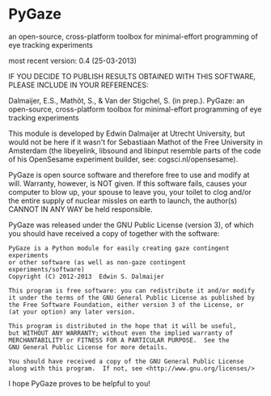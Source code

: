 PyGaze
======

an open-source, cross-platform toolbox for minimal-effort programming of eye tracking experiments

most recent version: 0.4 (25-03-2013)


IF YOU DECIDE TO PUBLISH RESULTS OBTAINED WITH THIS SOFTWARE, PLEASE INCLUDE IN YOUR REFERENCES:

Dalmaijer, E.S., Mathôt, S., & Van der Stigchel, S. (in prep.). PyGaze: an open-source,
cross-platform toolbox for minimal-effort programming of eye tracking experiments


This module is developed by Edwin Dalmaijer at Utrecht University, but would
not be here if it wasn't for Sebastiaan Mathot of the Free University in
Amsterdam (the libeyelink, libsound and libinput resemble parts of the code
of his OpenSesame experiment builder, see: cogsci.nl/opensesame).

PyGaze is open source software and therefore free to use and modify at will.
Warranty, however, is NOT given. If this software fails, causes your computer
to blow up, your spouse to leave you, your toilet to clog and/or the entire
supply of nuclear missles on earth to launch, the author(s) CANNOT IN ANY WAY
be held responsible.

PyGaze was released under the GNU Public License (version 3), of which you
should have received a copy of together with the software:

    PyGaze is a Python module for easily creating gaze contingent experiments
    or other software (as well as non-gaze contingent experiments/software)
    Copyright (C) 2012-2013  Edwin S. Dalmaijer

    This program is free software: you can redistribute it and/or modify
    it under the terms of the GNU General Public License as published by
    the Free Software Foundation, either version 3 of the License, or
    (at your option) any later version.

    This program is distributed in the hope that it will be useful,
    but WITHOUT ANY WARRANTY; without even the implied warranty of
    MERCHANTABILITY or FITNESS FOR A PARTICULAR PURPOSE.  See the
    GNU General Public License for more details.

    You should have received a copy of the GNU General Public License
    along with this program.  If not, see <http://www.gnu.org/licenses/>

I hope PyGaze proves to be helpful to you!
